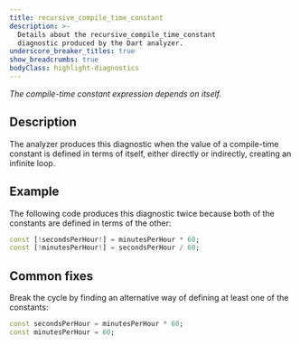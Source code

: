 ```yaml
---
title: recursive_compile_time_constant
description: >-
  Details about the recursive_compile_time_constant
  diagnostic produced by the Dart analyzer.
underscore_breaker_titles: true
show_breadcrumbs: true
bodyClass: highlight-diagnostics
---
```


_The compile-time constant expression depends on itself._

## Description

The analyzer produces this diagnostic when the value of a compile-time
constant is defined in terms of itself, either directly or indirectly,
creating an infinite loop.

## Example

The following code produces this diagnostic twice because both of the
constants are defined in terms of the other:

```dart
const [!secondsPerHour!] = minutesPerHour * 60;
const [!minutesPerHour!] = secondsPerHour / 60;
```

## Common fixes

Break the cycle by finding an alternative way of defining at least one of
the constants:

```dart
const secondsPerHour = minutesPerHour * 60;
const minutesPerHour = 60;
```
